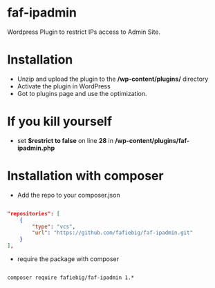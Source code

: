 # faf-ipadmin

Wordpress Plugin to restrict IPs access to Admin Site.

# Installation

* Unzip and upload the plugin to the **/wp-content/plugins/** directory
* Activate the plugin in WordPress
* Got to plugins page and use the optimization.

# If you kill yourself

* set **$restrict to false** on line **28** in **/wp-content/plugins/faf-ipadmin.php**

# Installation with composer

* Add the repo to your composer.json

```json

"repositories": [
    {
        "type": "vcs",
        "url": "https://github.com/fafiebig/faf-ipadmin.git"
    }
],

```

* require the package with composer

```shell

composer require fafiebig/faf-ipadmin 1.*

```